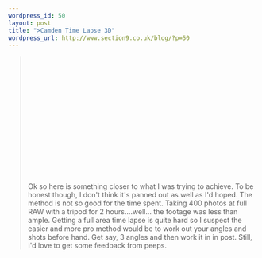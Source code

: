 ```yaml
--- 
wordpress_id: 50
layout: post
title: ">Camden Time Lapse 3D"
wordpress_url: http://www.section9.co.uk/blog/?p=50
---
```

><object width="420" height="236"><param name="allowfullscreen" value="true" /><param name="allowscriptaccess" value="always" /><param name="movie" value="http://vimeo.com/moogaloop.swf?clip_id=10674862&amp;server=vimeo.com&amp;show_title=1&amp;show_byline=1&amp;show_portrait=0&amp;color=00ADEF&amp;fullscreen=1" /><embed src="http://vimeo.com/moogaloop.swf?clip_id=10674862&amp;server=vimeo.com&amp;show_title=1&amp;show_byline=1&amp;show_portrait=0&amp;color=00ADEF&amp;fullscreen=1" type="application/x-shockwave-flash" allowfullscreen="true" allowscriptaccess="always" width="420" height="236"></embed></object><br /><br />Ok so here is something closer to what I was trying to achieve. To be honest though, I don't think it's panned out as well as I'd hoped. The method is not so good for the time spent. Taking 400 photos at full RAW with a tripod for 2 hours....well... the footage was less than ample. Getting a full area time lapse is quite hard so I suspect the easier and more pro method would be to work out your angles and shots before hand. Get say, 3 angles and then work it in in post. Still, I'd love to get some feedback from peeps.
